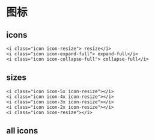 # 图标

## icons

```html:example: flex flex-wrap gap-3
<i class="icon icon-resize"> resize</i>
<i class="icon icon-expand-full"> expand-full</i>
<i class="icon icon-collapse-full"> collapse-full</i>
```

## sizes

```html:example: flex gap-3
<i class="icon icon-5x icon-resize"></i>
<i class="icon icon-4x icon-resize"></i>
<i class="icon icon-3x icon-resize"></i>
<i class="icon icon-2x icon-resize"></i>
<i class="icon icon-resize"></i>
```
## all icons

<ul id="iconsExample" class="flex flex-wrap gap-y-3 justify-between"></ul>
